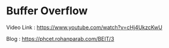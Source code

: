 # Buffer Overflow

Video Link : https://www.youtube.com/watch?v=cHj4UkzcKwU

Blog : https://phcet.rohanparab.com/BEIT/3